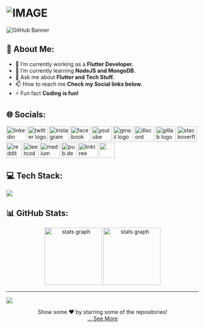 <h1>
  <picture>
    <source media="(prefers-color-scheme: dark)" srcset="https://readme-typing-svg.demolab.com/?font=Fira+Code&weight=600&size=30&duration=4500&pause=1000&color=FFFFFF&background=301B5D00&vCenter=true&width=435&lines=Hi+👋+I'm+Aakash!">
    <source media="(prefers-color-scheme: light)" srcset="https://readme-typing-svg.demolab.com?font=Fira+Code&weight=600&size=30&duration=4500&pause=1000&color=000000&background=301B5D00&vCenter=true&width=435&lines=Hi+👋+I'm+Aakash!">
    <img alt="IMAGE" src="http://LIGHT_IMAGE_URL.png">
  </picture>
</h1>


![GitHub Banner](https://user-images.githubusercontent.com/58959408/232639433-cb0aea21-66f0-4508-a771-85e2089c5a87.gif)


## 💫 About Me:
- 🔭 I’m currently working as a **Flutter Developer.**
- 🌱 I’m currently learning **NodeJS and MongoDB.**
- 💬 Ask me about **Flutter and Tech Stuff.**
- 📫 How to reach me **Check my Social links below.**
- ⚡ Fun fact **Coding is fun!**


## 🌐 Socials:
<div align="left">
  <a href="https://linkedin.com/in/aakash569" target="_blank">
  <img src="https://raw.githubusercontent.com/maurodesouza/profile-readme-generator/master/src/assets/icons/social/linkedin/default.svg" width="52" height="40" alt="linkedin logo"  /></a>
    
  <a href="https://twitter.com/aakash569" target="_blank">
  <img src="https://raw.githubusercontent.com/maurodesouza/profile-readme-generator/master/src/assets/icons/social/twitter/default.svg" width="52" height="40" alt="twitter logo"  /></a>
    
  <a href="https://instagram.com/ig_aakash569" target="_blank">
  <img src="https://raw.githubusercontent.com/maurodesouza/profile-readme-generator/master/src/assets/icons/social/instagram/default.svg" width="52" height="40" alt="instagram logo"  /></a>
    
  <a href="https://facebook.com/aakash569" target="_blank">
  <img src="https://raw.githubusercontent.com/maurodesouza/profile-readme-generator/master/src/assets/icons/social/facebook/default.svg" width="52" height="40" alt="facebook logo"  /></a>     
   
   <a href="https://youtube.com/@defconOP" target="_blank">
  <img src="https://raw.githubusercontent.com/maurodesouza/profile-readme-generator/master/src/assets/icons/social/youtube/default.svg" width="52" height="40" alt="youtube logo"  /></a>
  
   <a href="https://aakashrajbanshi58@gmail.com" target="_blank">
  <img src="https://raw.githubusercontent.com/maurodesouza/profile-readme-generator/master/src/assets/icons/social/gmail/default.svg" width="52" height="40" alt="gmail logo"  /></a>
  
   <a href="https://discord.com/channels/@notyourdefcon" target="_blank"> 
  <img src="https://raw.githubusercontent.com/maurodesouza/profile-readme-generator/master/src/assets/icons/social/discord/default.svg" width="52" height="40" alt="discord logo"  /></a>
  
   <a href="https://gitlab.com/aakashx58" target="_blank"> 
  <img src="https://github.com/onemarc/tech-icons/blob/main/icons/gitlab-dark.svg" width="52" height="40" alt="gitlab logo"  /></a>
  
   <a href="https://stackoverflow.com/users/23926080/aakash-rajbanshi" target="_blank"> 
  <img src="https://raw.githubusercontent.com/maurodesouza/profile-readme-generator/master/src/assets/icons/social/stackoverflow/default.svg" width="52" height="40" alt="stackoverflow logo"  /></a>
  
   <a href="https://www.reddit.com/user/aakash569/" target="_blank">
  <img src="https://github.com/gauravghongde/social-icons/blob/master/PNG/Color/Reddit.png"  height="40" alt="reddit logo"  /></a>
  
   <a href="https://leetcode.com/u/aakashrajbanshi58/" target="_blank">
  <img src="https://user-images.githubusercontent.com/63964149/152531278-5e01909d-0c2e-412a-8acc-4a06863c244d.png"  height="40" alt="leetcode logo"  /></a>
  
   <a href="https://medium.com/@aakash569" target="_blank">
  <img src="https://raw.githubusercontent.com/maurodesouza/profile-readme-generator/master/src/assets/icons/social/medium/default.svg" width="52" height="40" alt="medium logo"  /></a>
  
   <a href="https://pub.dev/publishers/aakashrajbanshi.com.np/packages" target="_blank">
  <img src="https://user-images.githubusercontent.com/25181517/186150304-1568ffdf-4c62-4bdc-9cf1-8d8efcea7c5b.png" height="40" alt="pub.dev logo"  /></a>
  
   <a href="https://linktr.ee/aakash569" target="_blank">
  <img src="https://raw.githubusercontent.com/maurodesouza/profile-readme-generator/master/src/assets/icons/social/linktree/default.svg" width="52" height="40" alt="linktree logo"  /></a>
  
  <a href="https://zaap.bio/aakash569" target="_blank" rel="noreferrer">
  <img src="https://s3-eu-west-1.amazonaws.com/tpd/logos/60e537346fa87d00016b77cc/0x0.png" width="40" />
  </a>
</div>


## 💻 Tech Stack:
<div align="left">
  <a href="#">
    <img src="https://skillicons.dev/icons?i=c,cpp,dart,flutter,firebase,supabase,fastapi,postman,tensorflow,photoshop,xd,figma,wordpress,vscode,androidstudio,git,github,gitlab,githubactions,cloudflare,vercel,windows,apple,linux,ubuntu&theme=dark" />
<!--     <img width="50" src="https://user-images.githubusercontent.com/25181517/186711578-bf30cb30-40b7-4b45-95a5-bdf837c372e7.png"/> -->
  </a> 
</div> 



## 📊 GitHub Stats:
<div align="center">
  <img src="https://github-readme-stats.vercel.app/api?username=aakashx58&theme=tokyonight&hide_border=false&include_all_commits=true&count_private=true" height="150" alt="stats graph"  />
   <img src="https://github-readme-streak-stats.herokuapp.com/?user=aakashx58&theme=tokyonight&hide_border=false" height="150" alt="stats graph"  />
</div>


<!--## 🐍 GitHub Contributions:
![snake gif](https://github.com/aakashx58/aakashx58/blob/output/github-contribution-grid-snake.svg)-->
<!--<div align="center">
 <img alt="snake eating my contributions" src="https://raw.githubusercontent.com/Bishalmoktan/Bishalmoktan/output/github-contribution-grid-snake.svg" />
</div>-->


<!--## 📅 Isometric commit calendar:
  <td  align="center">
        <details open><summary>Full year calendar</summary><img alt="" width="400" src="https://github.com/lowlighter/metrics/blob/examples/metrics.plugin.isocalendar.fullyear.svg" alt=""></img></details>
        <details><summary>Half year calendar</summary><img alt="" width="400" src="https://github.com/lowlighter/metrics/blob/examples/metrics.plugin.isocalendar.svg" alt=""></img></details>
        <img width="900" height="1" alt="">
      </td>-->

---
[![](https://visitcount.itsvg.in/api?id=aakashx58&icon=0&color=1)](https://visitcount.itsvg.in)


<div align="center">
  Show some ❤️ by starring some of the repositories!
</div>


<div align="center">
  <a href="https://github.com/aakashx58?tab=repositories" title="Show Repositories">... See More</a>
</div>
